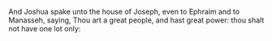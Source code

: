 And Joshua spake unto the house of Joseph, even to Ephraim and to Manasseh, saying, Thou art a great people, and hast great power: thou shalt not have one lot only:

